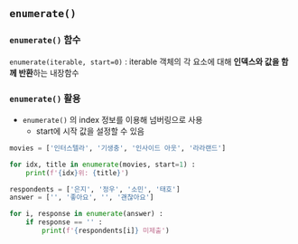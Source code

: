 ## `enumerate()`

### `enumerate()` 함수

`enumerate(iterable, start=0)` : iterable 객체의 각 요소에 대해 **인덱스와 값을 함께 반환**하는 내장함수

### `enumerate()` 활용

- `enumerate()` 의 index 정보를 이용해 넘버링으로 사용
    - start에 시작 값을 설정할 수 있음

```python
movies = ['인터스텔라', '기생충', '인사이드 아웃', '라라랜드']

for idx, title in enumerate(movies, start=1) :
    print(f'{idx}위: {title}')
```

```python
respondents = ['은지', '정우', '소민', '태호']
answer = ['', '좋아요', '', '괜찮아요']

for i, response in enumerate(answer) :
    if response == '' :
        print(f'{respondents[i]} 미제출')
```